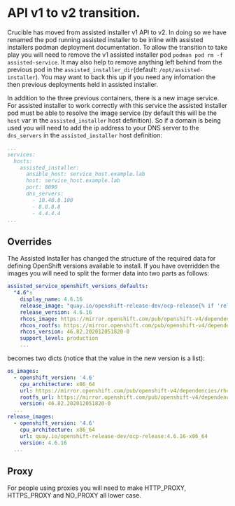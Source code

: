# API v1 to v2 transition.

Crucible has moved from assisted installer v1 API to v2.
In doing so we have renamed the pod running assisted installer to be inline with assisted installers podman deployment documentation.
To allow the transition to take play you will need to remove the v1 assisted installer pod `podman pod rm -f assisted-service`.
It may also help to remove anything left behind from the previous pod in the `assisted_installer_dir`(default: `/opt/assisted-installer`).
You may want to back this up if you need any infomation the then previous deployments held in assisted installer.

In addition to the three previous containers, there is a new image service.
For assisted installer to work correctly with this service the assisted installer pod must be able to resolve the image service (by default this will be the `host` var in the `assisted_installer` host definition). So if a domain is being used you will need to add the ip address to your DNS server to the `dns_servers` in the `assisted_installer` host definition:

```yaml
...
services:
  hosts:
    assisted_installer:
      ansible_host: service_host.example.lab
      host: service_host.example.lab
      port: 8090
      dns_servers:
        - 10.40.0.100
        - 8.8.8.8
        - 4.4.4.4
...
```

## Overrides

The Assisted Installer has changed the structure of the required data for defining OpenShift versions available to install. If you have overridden the images you will need to split the former data into two parts as follows:
```yaml
assisted_service_openshift_versions_defaults:
  "4.6":
    display_name: 4.6.16
    release_image: "quay.io/openshift-release-dev/ocp-release{% if 'release_4.6' in image_hashes %}@{{ image_hashes['release_4.6'].hash }}{% else %}:4.6.17-x86_64{% endif %}"
    release_version: 4.6.16
    rhcos_image: https://mirror.openshift.com/pub/openshift-v4/dependencies/rhcos/4.6/4.6.8/rhcos-4.6.8-x86_64-live.x86_64.iso
    rhcos_rootfs: https://mirror.openshift.com/pub/openshift-v4/dependencies/rhcos/4.6/4.6.8/rhcos-live-rootfs.x86_64.img
    rhcos_version: 46.82.202012051820-0
    support_level: production
    ...
```

becomes two dicts (notice that the value in the new version is a list):

```yaml
os_images:
  - openshift_version: '4.6'
    cpu_architecture: x86_64
    url: https://mirror.openshift.com/pub/openshift-v4/dependencies/rhcos/4.6/4.6.8/rhcos-4.6.8-x86_64-live.x86_64.iso
    rootfs_url: https://mirror.openshift.com/pub/openshift-v4/dependencies/rhcos/4.6/4.6.8/rhcos-live-rootfs.x86_64.img
    version: 46.82.202012051820-0
  ...
release_images:
  - openshift_version: '4.6'
    cpu_architecture: x86_64
    url: quay.io/openshift-release-dev/ocp-release:4.6.16-x86_64
    version: 4.6.16
  ...
```

## Proxy

For people using proxies you will need to make HTTP_PROXY, HTTPS_PROXY and NO_PROXY all lower case.
